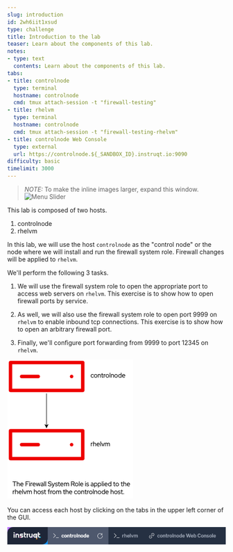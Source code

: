 ```yaml
---
slug: introduction
id: 2wh6iit1xsud
type: challenge
title: Introduction to the lab
teaser: Learn about the components of this lab.
notes:
- type: text
  contents: Learn about the components of this lab.
tabs:
- title: controlnode
  type: terminal
  hostname: controlnode
  cmd: tmux attach-session -t "firewall-testing"
- title: rhelvm
  type: terminal
  hostname: controlnode
  cmd: tmux attach-session -t "firewall-testing-rhelvm"
- title: controlnode Web Console
  type: external
  url: https://controlnode.${_SANDBOX_ID}.instruqt.io:9090
difficulty: basic
timelimit: 3000
---
```


> _NOTE:_ To make the inline images larger, expand this window. ![Menu Slider](../assets/slider.png)

This lab is composed of two hosts.

1. controlnode
2. rhelvm

In this lab, we will use the host `controlnode` as the "control node" or the node where we will install and run the firewall system role. Firewall changes will be applied to `rhelvm`.

We'll perform the following 3 tasks.

1. We will use the firewall system role to open the appropriate port to access web servers on `rhelvm`. This exercise is to show how to open firewall ports by service.

2. As well, we will also use the firewall system role to open port 9999 on `rhelvm` to enable inbound tcp connections. This exercise is to show how to open an arbitrary firewall port.

3. Finally, we'll configure port forwarding from 9999 to port 12345 on `rhelvm`.

![afterapplying](../assets/firewallsystemrolesoverview.png)

You can access each host by clicking on the tabs in the upper left corner of the GUI.

![tabs](../assets/instruqt-tab.png)
